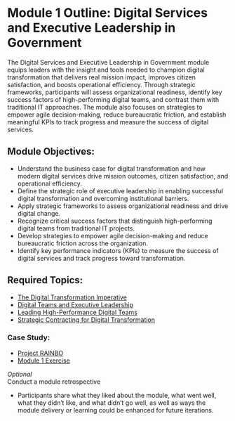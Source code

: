 # Module 1 Outline: Digital Services and Executive Leadership in Government 
The Digital Services and Executive Leadership in Government module equips leaders with the insight and tools needed to champion digital transformation that delivers real mission impact, improves citizen satisfaction, and boosts operational efficiency. Through strategic frameworks, participants will assess organizational readiness, identify key success factors of high-performing digital teams, and contrast them with traditional IT approaches. The module also focuses on strategies to empower agile decision-making, reduce bureaucratic friction, and establish meaningful KPIs to track progress and measure the success of digital services.

## Module Objectives:
- Understand the business case for digital transformation and how modern digital services drive mission outcomes, citizen satisfaction, and operational efficiency.
- Define the strategic role of executive leadership in enabling successful digital transformation and overcoming institutional barriers.
- Apply strategic frameworks to assess organizational readiness and drive digital change.
- Recognize critical success factors that distinguish high-performing digital teams from traditional IT projects.
- Develop strategies to empower agile decision-making and reduce bureaucratic friction across the organization.
- Identify key performance indicators (KPIs) to measure the success of digital services and track progress toward transformation.

## Required Topics:
- [The Digital Transformation Imperative](https://github.com/usds/ditap-curriculum-update/blob/main/3_Curriculum/3C_Ditap-Adaptation-Curriculum/3C.2_Ditap-Strategy-For-Executive-Leaders-Curriculum/Module%201/The%20Digital%20Transformation%20Imperative.md)
- [Digital Teams and Executive Leadership](https://github.com/usds/ditap-curriculum-update/blob/main/3_Curriculum/3C_Ditap-Adaptation-Curriculum/3C.2_Ditap-Strategy-For-Executive-Leaders-Curriculum/Module%201/Digital%20Teams%20and%20Executive%20Leadership.md)
- [Leading High-Performance Digital Teams](https://github.com/usds/ditap-curriculum-update/blob/main/3_Curriculum/3C_Ditap-Adaptation-Curriculum/3C.2_Ditap-Strategy-For-Executive-Leaders-Curriculum/Module%201/Leading%20High-Performance%20Digital%20Teams.md)
- [Strategic Contracting for Digital Transformation](https://github.com/usds/ditap-curriculum-update/blob/main/3_Curriculum/3C_Ditap-Adaptation-Curriculum/3C.2_Ditap-Strategy-For-Executive-Leaders-Curriculum/Module%201/Strategic%20Contracting%20for%20Digital%20Transformation.md)

### Case Study:
- [Project RAINBO](https://github.com/usds/ditap-curriculum-update/blob/main/3_Curriculum/3C_Ditap-Adaptation-Curriculum/3C.2_Ditap-Strategy-For-Executive-Leaders-Curriculum/Project%20RAINBO%20Case%20Study.md)
- [Module 1 Exercise](https://github.com/usds/ditap-curriculum-update/blob/main/3_Curriculum/3C_Ditap-Adaptation-Curriculum/3C.2_Ditap-Strategy-For-Executive-Leaders-Curriculum/Module%201/Case%20Study%20Exercise%3A%20Executive%20Leverage%20in%20Digital%20Transformation.md)

_Optional_ </br>
Conduct a module retrospective
- Participants share what they liked about the module, what went well, what they didn’t like, and what didn’t go well, as well as ways the module delivery or learning could be enhanced for future iterations.

